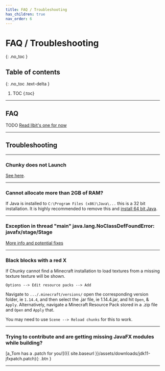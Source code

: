 ```yaml
---
title: FAQ / Troubleshooting
has_children: true
nav_order: 6
---
```


# FAQ / Troubleshooting
{: .no_toc }

## Table of contents
{: .no_toc .text-delta }

1. TOC
{:toc}

---

## FAQ

TODO [Read llbit's one for now](https://chunky.llbit.se/faq.html)

---

## Troubleshooting

---

### Chunky does not Launch

[See here](https://jackjt8.github.io/ChunkyGuide/docs/setup/java.html#double-clicking-chunkylauncherjar-doesnt-work-on-windows).

---

### Cannot allocate more than 2GB of RAM?

If Java is installed to `C:\Program Files (x86)\Java\...` this is a 32 bit installation. It is highly recommended to remove this and [install 64 bit Java](https://jackjt8.github.io/ChunkyGuide/docs/setup/java.html#java-downloads).

---

### Exception in thread "main" java.lang.NoClassDefFoundError: javafx/stage/Stage

[More info and potential fixes](https://jackjt8.github.io/ChunkyGuide/docs/setup/java.html#no-class-def-found-error---aka-missing-javafx)

---

### Black blocks with a red X

If Chunky cannot find a Minecraft installation to load textures from a missing texture texture will be shown.

`Options --> Edit resource packs --> Add`

Navigate to `.../.minecraft/versions/` open the corresponding version folder, ie `1.14.4`, and then select the .jar file, ie 1.14.4.jar, and hit `Open`, & `Apply`. Alternatively, navigate a Minecraft Resource Pack stored in a .zip file and `Open` and `Apply` that.

You may need to use `Scene --> Reload chunks` for this to work.

---

### Trying to contribute and are getting missing JavaFX modules while building?

[a_Tom has a .patch for you!]({{ site.baseurl }}/assets/downloads/jdk11-jfxpatch.patch){: .btn }

---

